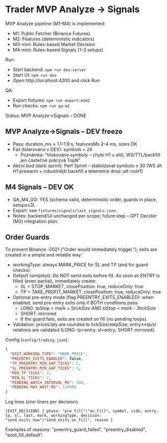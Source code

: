 # Trader MVP Analyze → Signals

MVP Analyze pipeline (M1–M4) is implemented:
- M1: Public Fetcher (Binance Futures)
- M2: Features (deterministic indicators)
- M3-mini: Rules-based Market Decision
- M4-mini: Rules-based Signals (1–3 setups)

Run:
- Start backend: `npm run dev:server`
- Start UI: `npm run dev`
- Open http://localhost:4200 and click Run

QA:
- Export fixtures: `npm run export:m1m2`
- Run checks: `npm run qa:m2`

Status: MVP Analyze→Signals – DONE

## MVP Analyze→Signals – DEV freeze

- Pass: duration_ms ≈ 1.1–1.9 s, featuresMs 2–4 ms, sizes OK
- Fail (tolerováno v DEV): symbols = 24
  - Poznámka: "blokováno symboly – chybí H1 u altů; WS/TTL/backfill jen částečně pokrývá TopN"
- Akční bod (další sprint): Perf Sprint – stabilizovat symbols ≥ 30 (WS alt H1 prewarm + robustnější backfill a telemetrie drop:*:alt:*:noH1)


## M4 Signals – DEV OK

- QA_M4_GO: YES (schema valid, deterministic order, guards in place, setups≤3).
- Export: see `fixtures/signals/last_signals.json`.
- Notes: backend/UI unchanged per scope; future step – GPT Decider (M3) integration plan.

## Order Guards

To prevent Binance -2021 ("Order would immediately trigger."), exits are created in a simple and reliable way:

- workingType: always MARK_PRICE for SL and TP (and for guard checks).
- Default (simplest): Do NOT send exits before fill. As soon as ENTRY is filled (even partial), immediately create:
  - SL = STOP_MARKET, closePosition: true, reduceOnly: true
  - TP = TAKE_PROFIT_MARKET, closePosition: true, reduceOnly: true
- Optional pre-entry mode (flag PREENTRY_EXITS_ENABLED): when enabled, send pre-entry exits only if BOTH conditions pass:
  - LONG: tpStop > mark + 5*tickSize AND slStop < mark - 3*tickSize
  - SHORT: mirrored
  - If the guard fails, exits are created on fill (no pending loops).
- Validation: prices/qty are rounded to tickSize/stepSize; entry↔tp/sl relations are validated (LONG: tp>entry, sl<entry; SHORT mirrored).

Config (`config/trading.json`):

```json
{
  "EXIT_WORKING_TYPE": "MARK_PRICE",
  "PREENTRY_EXITS_ENABLED": false,
  "TP_PREENTRY_MIN_GAP_TICKS": 5,
  "SL_PREENTRY_MIN_GAP_TICKS": 3,
  "MIN_TP_TICKS": 2,
  "MIN_SL_TICKS": 2,
  "PENDING_WATCH_INTERVAL_MS": 500,
  "PENDING_MAX_WAIT_MS": 120000
}
```

Log lines (one-liners per decision):

```text
[EXIT_DECISION] { phase: "pre_fill"|"on_fill", symbol, side, entry, tp, sl, last, mark, workingType, decision: "send_exits_now"|"send_exits_on_fill", reason }
```

Examples of reasons: "preentry_guard_failed", "preentry_disabled", "post_fill_default".

